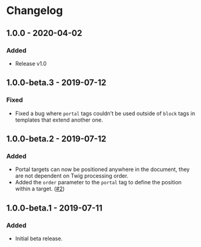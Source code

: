 # Changelog

## 1.0.0 - 2020-04-02

### Added
- Release v1.0

## 1.0.0-beta.3 - 2019-07-12

### Fixed
- Fixed a bug where `portal` tags couldn’t be used outside of `block` tags in templates that extend another one.

## 1.0.0-beta.2 - 2019-07-12

### Added
- Portal targets can now be positioned anywhere in the document, they are not dependent on Twig processing order.
- Added the `order` parameter to the `portal` tag to define the position within a target. ([#2](https://github.com/carlcs/craft-twigportal/issues/2))

## 1.0.0-beta.1 - 2019-07-11

### Added
- Initial beta release.
